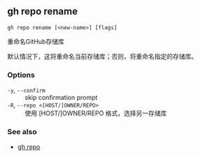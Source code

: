 

## gh repo rename

```
gh repo rename [<new-name>] [flags]
```

重命名GitHub存储库

默认情况下，这将重命名当前存储库；否则，将重命名指定的存储库。

### Options

<dl class="flags">
	<dt><code>-y</code>, <code>--confirm</code></dt>
	<dd>skip confirmation prompt</dd>

<dt><code>-R</code>, <code>--repo &lt;[HOST/]OWNER/REPO&gt;</code></dt>
<dd>使用 [HOST/]OWNER/REPO 格式，选择另一存储库</dd>

</dl>

### See also

-   [gh repo](./gh_repo.zh.md)
